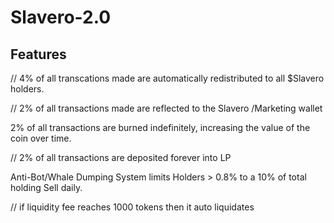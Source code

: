 # Slavero-2.0
## Features 
// 4% of all transcations made are automatically redistributed to all $Slavero holders.
 
// 2% of all transactions made are reflected to the Slavero /Marketing wallet 

 2% of all transactions are burned indefinitely, increasing the value of the coin over time. 

// 2% of all transactions are deposited forever into LP 

 Anti-Bot/Whale Dumping System limits Holders > 0.8% to a 10% of total holding Sell daily. 

// if liquidity fee reaches 1000 tokens then it auto liquidates
